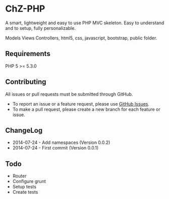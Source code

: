 ChZ-PHP
=======

A smart, lightweight and easy to use PHP MVC skeleton. Easy to understand and to setup, fully personalizable.

Models Views Controllers, html5, css, javascript, bootstrap, public folder.

Requirements
---------

PHP 5 >= 5.3.0

Contributing
---------

All issues or pull requests must be submitted through GitHub.

* To report an issue or a feature request, please use [GitHub Issues](https://github.com/ChoiZ/ChZ-PHP/issues).
* To make a pull request, please create a new branch for each feature or issue.

ChangeLog
---------

* 2014-07-24 - Add namespaces (Version 0.0.2)
* 2014-07-24 - First commit (Version 0.0.1)

Todo
----

- Router
- Configure grunt
- Setup tests
- Create tests
